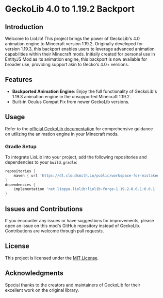 # GeckoLib 4.0 to 1.19.2 Backport

## Introduction
Welcome to LioLib! This project brings the power of GeckoLib's 4.0 animation engine to Minecraft version 1.19.2. Originally developed for version 1.19.3, this backport enables users to leverage advanced animation capabilities within their Minecraft mods. Initially created for personal use in EntityJS Mod as its animation engine, this backport is now available for broader use, providing support akin to Gecko's 4.0+ versions.

## Features
- **Backported Animation Engine**: Enjoy the full functionality of GeckoLib's 1.19.3 animation engine in the unsupported Minecraft 1.19.2.
- Built-in Oculus Compat Fix from newer GeckoLib versions.

## Usage
Refer to the [official GeckoLib documentation](https://github.com/bernie-g/geckolib/wiki) for comprehensive guidance on utilizing the animation engine in your Minecraft mods.

### Gradle Setup
To integrate LioLib into your project, add the following repositories and dependencies to your `build.gradle`:

```gradle
repositories {
    maven { url 'https://dl.cloudsmith.io/public/workspace-for-mistaken/liolib-7cz/maven/' }
}
dependencies {
    implementation 'net.liopyu.liolib:liolib-forge-1.19.2-0.0.1:0.0.1'
}
```

## Issues and Contributions
If you encounter any issues or have suggestions for improvements, please open an issue on this mod's GitHub repository instead of GeckoLib. Contributions are welcome through pull requests.

## License
This project is licensed under the [MIT License](https://github.com/liopyu/liolib/blob/master/LICENSE).

## Acknowledgments
Special thanks to the creators and maintainers of GeckoLib for their excellent work on the original library.
